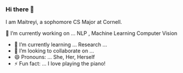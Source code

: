 ### Hi there 👋


I am Maitreyi, a sophomore CS Major at Cornell. 


🔭 I’m currently working on ... NLP , Machine Learning Computer Vision
- 🌱 I’m currently learning ...  Research ...
- 👯 I’m looking to collaborate on ... 
- 😄 Pronouns: ... She, Her, Herself
- ⚡ Fun fact: ... I love playing the piano!

